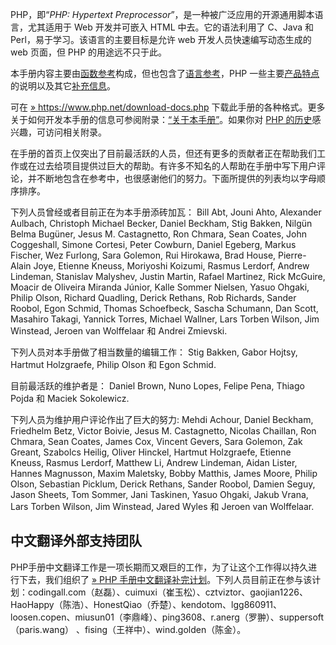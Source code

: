 PHP，即“*PHP: Hypertext
Preprocessor*”，是一种被广泛应用的开源通用脚本语言，尤其适用于 Web
开发并可嵌入 HTML 中去。它的语法利用了 C、Java 和
Perl，易于学习。该语言的主要目标是允许 web 开发人员快速编写动态生成的
web 页面，但 PHP 的用途远不只于此。

本手册内容主要由<a href="/funcref.html" class="link">函数参考</a>构成，但也包含了<a href="/langref.html" class="link">语言参考</a>，PHP
一些主要<a href="/features.html" class="link">产品特点</a>的说明以及其它<a href="/appendices.html" class="link">补充信息</a>。

可在
<a href="https://www.php.net/download-docs.php" class="link external">» https://www.php.net/download-docs.php</a>
下载此手册的各种格式。更多关于如何开发本手册的信息可参阅附录：<a href="/about.html" class="link">“关于本手册”</a>。如果你对
<a href="/history.html" class="link">PHP 的历史</a>感兴趣，可访问相关附录。

在手册的首页上仅突出了目前最活跃的人员，但还有更多的贡献者正在帮助我们工作或在过去给项目提供过巨大的帮助。有许多不知名的人帮助在手册中写下用户评论，并不断地包含在参考中，也很感谢他们的努力。下面所提供的列表均以字母顺序排序。

下列人员曾经或者目前正在为本手册添砖加瓦： Bill Abt, Jouni Ahto,
Alexander Aulbach, Christoph Michael Becker, Daniel Beckham, Stig
Bakken, Nilgün Belma Bugüner, Jesus M. Castagnetto, Ron Chmara, Sean
Coates, John Coggeshall, Simone Cortesi, Peter Cowburn, Daniel Egeberg,
Markus Fischer, Wez Furlong, Sara Golemon, Rui Hirokawa, Brad House,
Pierre-Alain Joye, Etienne Kneuss, Moriyoshi Koizumi, Rasmus Lerdorf,
Andrew Lindeman, Stanislav Malyshev, Justin Martin, Rafael Martinez,
Rick McGuire, Moacir de Oliveira Miranda Júnior, Kalle Sommer Nielsen,
Yasuo Ohgaki, Philip Olson, Richard Quadling, Derick Rethans, Rob
Richards, Sander Roobol, Egon Schmid, Thomas Schoefbeck, Sascha
Schumann, Dan Scott, Masahiro Takagi, Yannick Torres, Michael Wallner,
Lars Torben Wilson, Jim Winstead, Jeroen van Wolffelaar 和 Andrei
Zmievski.

下列人员对本手册做了相当数量的编辑工作： Stig Bakken, Gabor Hojtsy,
Hartmut Holzgraefe, Philip Olson 和 Egon Schmid.

目前最活跃的维护者是： Daniel Brown, Nuno Lopes, Felipe Pena, Thiago
Pojda 和 Maciek Sokolewicz.

下列人员为维护用户评论作出了巨大的努力: Mehdi Achour, Daniel Beckham,
Friedhelm Betz, Victor Boivie, Jesus M. Castagnetto, Nicolas Chaillan,
Ron Chmara, Sean Coates, James Cox, Vincent Gevers, Sara Golemon, Zak
Greant, Szabolcs Heilig, Oliver Hinckel, Hartmut Holzgraefe, Etienne
Kneuss, Rasmus Lerdorf, Matthew Li, Andrew Lindeman, Aidan Lister,
Hannes Magnusson, Maxim Maletsky, Bobby Matthis, James Moore, Philip
Olson, Sebastian Picklum, Derick Rethans, Sander Roobol, Damien Seguy,
Jason Sheets, Tom Sommer, Jani Taskinen, Yasuo Ohgaki, Jakub Vrana, Lars
Torben Wilson, Jim Winstead, Jared Wyles 和 Jeroen van Wolffelaar.

中文翻译外部支持团队
--------------------

PHP手册中文翻译工作是一项长期而又艰巨的工作，为了让这个工作得以持久进行下去，我们组织了
<a href="http://code.google.com/p/phpdoc-zh/" class="link external">» PHP 手册中文翻译补完计划</a>。下列人员目前正在参与该计划：codingall.com（赵磊）、cuimuxi（崔玉松）、cztviztor、gaojian1226、HaoHappy（陈浩）、HonestQiao（乔楚）、kendotom、lgg860911、loosen.copen、miusun01（李鼎峰）、ping3608、r.anerg（罗翀）、suppersoft（paris.wang）
、fising（王祥中）、wind.golden（陈金）。
